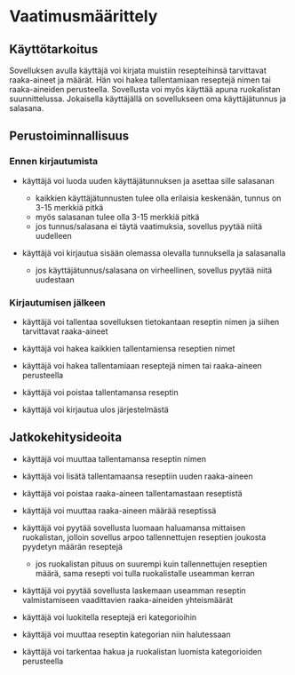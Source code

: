 # Vaatimusmäärittely

## Käyttötarkoitus

Sovelluksen avulla käyttäjä voi kirjata muistiin resepteihinsä tarvittavat raaka-aineet ja määrät.
Hän voi hakea tallentamiaan reseptejä nimen tai raaka-aineiden perusteella. Sovellusta voi myös käyttää apuna ruokalistan suunnittelussa.
Jokaisella käyttäjällä on sovellukseen oma käyttäjätunnus ja salasana.

## Perustoiminnallisuus

### Ennen kirjautumista

- käyttäjä voi luoda uuden käyttäjätunnuksen ja asettaa sille salasanan
  - kaikkien käyttäjätunnusten tulee olla erilaisia keskenään, tunnus on 3-15 merkkiä pitkä
  - myös salasanan tulee olla 3-15 merkkiä pitkä
  - jos tunnus/salasana ei täytä vaatimuksia, sovellus pyytää niitä uudelleen

- käyttäjä voi kirjautua sisään olemassa olevalla tunnuksella ja salasanalla
  - jos käyttäjätunnus/salasana on virheellinen, sovellus pyytää niitä uudestaan

### Kirjautumisen jälkeen

- käyttäjä voi tallentaa sovelluksen tietokantaan reseptin nimen ja siihen tarvittavat raaka-aineet

- käyttäjä voi hakea kaikkien tallentamiensa reseptien nimet

- käyttäjä voi hakea tallentamiaan reseptejä nimen tai raaka-aineen perusteella

- käyttäjä voi poistaa tallentamansa reseptin

- käyttäjä voi kirjautua ulos järjestelmästä

## Jatkokehitysideoita

- käyttäjä voi muuttaa tallentamansa reseptin nimen

- käyttäjä voi lisätä tallentamaansa reseptiin uuden raaka-aineen

- käyttäjä voi poistaa raaka-aineen tallentamastaan reseptistä

- käyttäjä voi muuttaa raaka-aineen määrää reseptissä

- käyttäjä voi pyytää sovellusta luomaan haluamansa mittaisen ruokalistan, jolloin sovellus arpoo tallennettujen reseptien joukosta pyydetyn määrän reseptejä
  - jos ruokalistan pituus on suurempi kuin tallennettujen reseptien määrä, sama resepti voi tulla ruokalistalle useamman kerran

- käyttäjä voi pyytää sovellusta laskemaan useamman reseptin valmistamiseen vaadittavien raaka-aineiden yhteismäärät

- käyttäjä voi luokitella reseptejä eri kategorioihin

- käyttäjä voi muuttaa reseptin kategorian niin halutessaan

- käyttäjä voi tarkentaa hakua ja ruokalistan luomista kategorioiden perusteella
